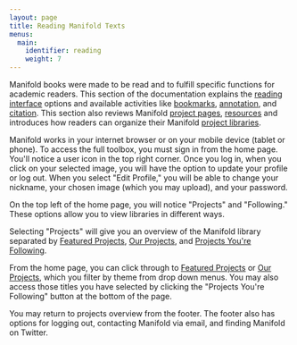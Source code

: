 ```yaml
---
layout: page
title: Reading Manifold Texts
menus:
  main:
    identifier: reading
    weight: 7
---
```

Manifold books were made to be read and to fulfill specific functions for academic readers. This section of the documentation explains the [reading interface](interface/index.html) options and available activities like [bookmarks](interface/bookmarks.html), [annotation](interface/annotating.html), and [citation](library/citing.html). This section also reviews Manifold [project pages](project_page.html), [resources](resources.html) and introduces how readers can organize their Manifold [project libraries](library/index.html).

Manifold works in your internet browser or on your mobile device (tablet or phone). To access the full toolbox, you must sign in from the home page. You'll notice a user icon in the top right corner. Once you log in, when you click on your selected image, you will have the option to update your profile or log out. When you select "Edit Profile," you will be able to change your nickname, your chosen image (which you may upload), and your password.

On the top left of the home page, you will notice "Projects" and "Following." These options allow you to view libraries in different ways.

Selecting "Projects" will give you an overview of the Manifold library separated by [Featured Projects](library/index.html), [Our Projects](library/index.html), and [Projects You're Following](library/index.html).

From the home page, you can click through to [Featured Projects](library/index.html) or [Our Projects](library/index.html), which you filter by theme from drop down menus. You may also access those titles you have selected by clicking the "Projects You're Following" button at the bottom of the page.

You may return to projects overview from the footer. The footer also has options for logging out, contacting Manifold via email, and finding Manifold on Twitter.

<!--
## Getting Started
What does documentation for the Manifold reader look like? When you open up a book on Manifold, you have many options for the look of your reading interface. This documentation is here to help. How do I change the font? Where do my notes go? How do I skip to the next chapter? Manifold strives to make your digital reading experience straightforward and to aid your digital note-taking and citation. As a reader, you will have your own sense of how a digital text works and how it fits into your regular work flow. These features do some of the work for you without imposing on your personal preferences.
-->
